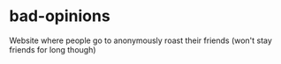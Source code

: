 # bad-opinions
Website where people go to anonymously roast their friends (won't stay friends for long though)
